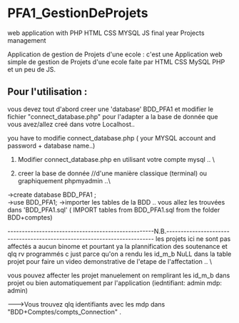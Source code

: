 # PFA1_GestionDeProjets
web application with PHP HTML CSS MYSQL JS
final year Projects management

Application de gestion de Projets d'une ecole :
c'est une Application web simple de gestion de Projets d'une ecole faite par HTML CSS MySQL PHP et un peu de JS.

## Pour l'utilisation  :

vous devez tout d'abord creer une 'database' BDD_PFA1 et modifier le fichier "connect_database.php" pour l'adapter a la base de donnée que vous avez/allez creé dans votre Localhost..

you have to modifie connect_database.php ( your MYSQL account and password + database name..)

 1) Modifier connect_database.php en utilisant votre compte mysql .. \
 
 2) creer la base de donnée //d'une manière classique (terminal) ou graphiquement phpmyadmin ..\
 
 ->create database BDD_PFA1 ;		
 ->use BDD_PFA1;
 ->importer les tables de la BDD .. vous allez les trouvées dans 'BDD_PFA1.sql' ( IMPORT tables from BDD_PFA1.sql from the folder
 BDD+comptes)


---------------------------------------------------N.B.-------------------------------------------------------------------------
les projets ici ne sont pas affectés a aucun binome et pourtant ya la plannification des soutenance et qlq rv programmés c just parce qu'on a rendu les id_m_b NuLL dans la table projet pour faire un video demonstrative de l'etape de l'affectation .. \

vous pouvez affecter les projet manuelement on remplirant les id_m_b dans projet ou bien automatiquement par l'application  (iedntifiant: admin  mdp: admin)

--->Vous trouvez qlq identifiants avec les mdp dans "BDD+Comptes/compts_Connection" .
